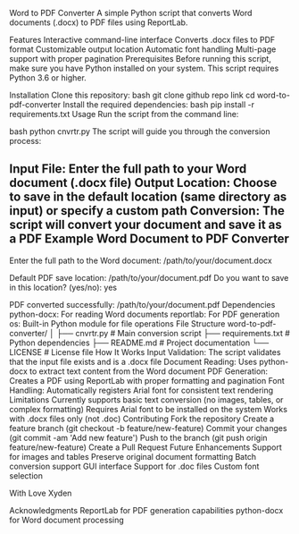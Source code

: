 Word to PDF Converter
A simple Python script that converts Word documents (.docx) to PDF files using ReportLab.

Features
Interactive command-line interface
Converts .docx files to PDF format
Customizable output location
Automatic font handling
Multi-page support with proper pagination
Prerequisites
Before running this script, make sure you have Python installed on your system. This script requires Python 3.6 or higher.

Installation
Clone this repository:
bash
git clone github repo link
cd word-to-pdf-converter
Install the required dependencies:
bash
pip install -r requirements.txt
Usage
Run the script from the command line:

bash
python cnvrtr.py
The script will guide you through the conversion process:

Input File: Enter the full path to your Word document (.docx file)
Output Location: Choose to save in the default location (same directory as input) or specify a custom path
Conversion: The script will convert your document and save it as a PDF
Example
Word Document to PDF Converter
-----------------------------------
Enter the full path to the Word document: /path/to/your/document.docx

Default PDF save location: /path/to/your/document.pdf
Do you want to save in this location? (yes/no): yes

PDF converted successfully: /path/to/your/document.pdf
Dependencies
python-docx: For reading Word documents
reportlab: For PDF generation
os: Built-in Python module for file operations
File Structure
word-to-pdf-converter/
│
├── cnvrtr.py          # Main conversion script
├── requirements.txt   # Python dependencies
├── README.md         # Project documentation
└── LICENSE           # License file
How It Works
Input Validation: The script validates that the input file exists and is a .docx file
Document Reading: Uses python-docx to extract text content from the Word document
PDF Generation: Creates a PDF using ReportLab with proper formatting and pagination
Font Handling: Automatically registers Arial font for consistent text rendering
Limitations
Currently supports basic text conversion (no images, tables, or complex formatting)
Requires Arial font to be installed on the system
Works with .docx files only (not .doc)
Contributing
Fork the repository
Create a feature branch (git checkout -b feature/new-feature)
Commit your changes (git commit -am 'Add new feature')
Push to the branch (git push origin feature/new-feature)
Create a Pull Request
Future Enhancements
 Support for images and tables
 Preserve original document formatting
 Batch conversion support
 GUI interface
 Support for .doc files
 Custom font selection


 
With Love Xyden

Acknowledgments
ReportLab for PDF generation capabilities
python-docx for Word document processing
